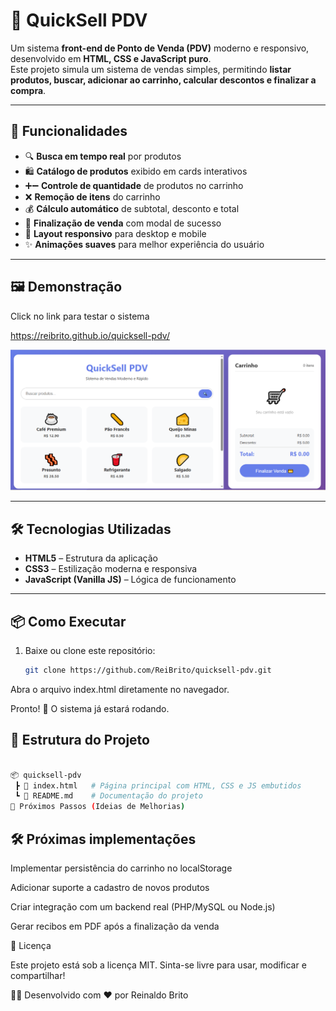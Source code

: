 # 🛒 QuickSell PDV

Um sistema **front-end de Ponto de Venda (PDV)** moderno e responsivo, desenvolvido em **HTML, CSS e JavaScript puro**.  
Este projeto simula um sistema de vendas simples, permitindo **listar produtos, buscar, adicionar ao carrinho, calcular descontos e finalizar a compra**.

---

## 🚀 Funcionalidades

- 🔍 **Busca em tempo real** por produtos  
- 🛍️ **Catálogo de produtos** exibido em cards interativos  
- ➕➖ **Controle de quantidade** de produtos no carrinho  
- ❌ **Remoção de itens** do carrinho  
- 💰 **Cálculo automático** de subtotal, desconto e total  
- 🎉 **Finalização de venda** com modal de sucesso  
- 📱 **Layout responsivo** para desktop e mobile  
- ✨ **Animações suaves** para melhor experiência do usuário  

---

## 🖼️ Demonstração

Click no link para testar o sistema

https://reibrito.github.io/quicksell-pdv/

![Preview do QuickSell](print.png)  

---

## 🛠️ Tecnologias Utilizadas

- **HTML5** – Estrutura da aplicação  
- **CSS3** – Estilização moderna e responsiva  
- **JavaScript (Vanilla JS)** – Lógica de funcionamento  

---

## 📦 Como Executar

1. Baixe ou clone este repositório:
   ```bash
   git clone https://github.com/ReiBrito/quicksell-pdv.git
   ```
Abra o arquivo index.html diretamente no navegador.

Pronto! 🎉 O sistema já estará rodando.

## 📂 Estrutura do Projeto

```bash

📦 quicksell-pdv
 ┣ 📜 index.html   # Página principal com HTML, CSS e JS embutidos
 ┗ 📜 README.md    # Documentação do projeto
📌 Próximos Passos (Ideias de Melhorias)

```
## 🛠️ Próximas implementações

 Implementar persistência do carrinho no localStorage

 Adicionar suporte a cadastro de novos produtos

 Criar integração com um backend real (PHP/MySQL ou Node.js)

 Gerar recibos em PDF após a finalização da venda

📄 Licença

Este projeto está sob a licença MIT.
Sinta-se livre para usar, modificar e compartilhar!

👨‍💻 Desenvolvido com ❤️ por Reinaldo Brito
